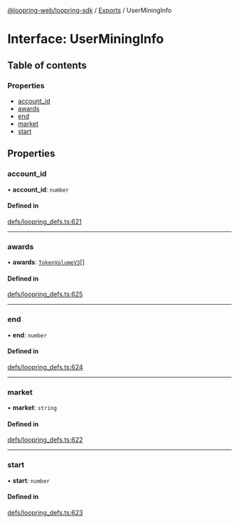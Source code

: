 [@loopring-web/loopring-sdk](../README.md) / [Exports](../modules.md) / UserMiningInfo

# Interface: UserMiningInfo

## Table of contents

### Properties

- [account\_id](UserMiningInfo.md#account_id)
- [awards](UserMiningInfo.md#awards)
- [end](UserMiningInfo.md#end)
- [market](UserMiningInfo.md#market)
- [start](UserMiningInfo.md#start)

## Properties

### account\_id

• **account\_id**: `number`

#### Defined in

[defs/loopring_defs.ts:621](https://github.com/Loopring/loopring_sdk/blob/c031084/src/defs/loopring_defs.ts#L621)

___

### awards

• **awards**: [`TokenVolumeV3`](TokenVolumeV3.md)[]

#### Defined in

[defs/loopring_defs.ts:625](https://github.com/Loopring/loopring_sdk/blob/c031084/src/defs/loopring_defs.ts#L625)

___

### end

• **end**: `number`

#### Defined in

[defs/loopring_defs.ts:624](https://github.com/Loopring/loopring_sdk/blob/c031084/src/defs/loopring_defs.ts#L624)

___

### market

• **market**: `string`

#### Defined in

[defs/loopring_defs.ts:622](https://github.com/Loopring/loopring_sdk/blob/c031084/src/defs/loopring_defs.ts#L622)

___

### start

• **start**: `number`

#### Defined in

[defs/loopring_defs.ts:623](https://github.com/Loopring/loopring_sdk/blob/c031084/src/defs/loopring_defs.ts#L623)
